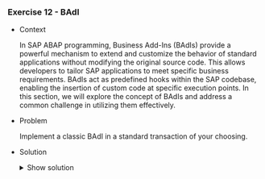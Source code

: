 ### Exercise 12 - BAdI

- Context

    In SAP ABAP programming, Business Add-Ins (BAdIs) provide a powerful mechanism to extend and customize the behavior of standard applications without modifying the original source code. This allows developers to tailor SAP applications to meet specific business requirements. BAdIs act as predefined hooks within the SAP codebase, enabling the insertion of custom code at specific execution points. In this section, we will explore the concept of BAdIs and address a common challenge in utilizing them effectively.

- Problem

    Implement a classic BAdI in a standard transaction of your choosing.

- Solution

    <details>
    <summary> Show solution </summary>

    The first step of implementing a BAdI is choosing a transaction that best fits the need for a BAdI.

    For our example, we will use the transaction **XK02**. This transaction is used to modify supplier data. We will use a BAdI to implement additional logic to this standard sap functionality.

    More specifically, we will make sure that when choosing to modify a vendor, we will run a few checks on the address to make sure it is coherent.

    The first step is to find the BAdI that best fits our needs. To do this, let's head over to the **SE24** transaction and find the **CL_EXITHANDLER**. This class will gives us a list of all the BAdIs that are called when executing a transaction.

    After displayuing the **CL_EXITHANDLER** class, lets display the **GET_INSTANCE** method
    
    ![Get_Instance](https://github.com/Fabeure/ABAP-Initiation/blob/main/Images/Get_Instance.png?raw=true)

    Lets add a breakpoint to the **CALL METHOD cl_exithandler=>get_class_name_by_interface** method call

    ![Break](https://github.com/Fabeure/ABAP-Initiation/blob/main/Images/Break.png?raw=true)

    Lets open the **XK02** transaction and see what happens 

    ![Exit_Name](https://github.com/Fabeure/ABAP-Initiation/blob/main/Images/Exit_Name.png?raw=true)

    double clicking on the **exit_name** variable will allow us to get a list of the BAdIs being called 

    ![Name](https://github.com/Fabeure/ABAP-Initiation/blob/main/Images/Name.png?raw=true)

    We can already see that we get a call for a BAdI named **BUPA_ADDR_CHECK**

    > **_NOTE:_**  Pressing F8 and executing the code further will give you the rest of the BAdIs that are called. Multiple different BAdIs are usually called in a single transaction.

    Now that we have the BAdI name, let's make sure this is the BAdI that actually has access to the values we want to modify.

    We can do this by heading over to the **SE18** transaction, entering the BAdI name and investigating what variables are passed

    ![BAdI](https://github.com/Fabeure/ABAP-Initiation/blob/main/Images/BAdI.png?raw=true)

    Heading over to the **Interface** tab and looking at the methods provided, we can find a handy method called **CHECK**

    ![Input](https://github.com/Fabeure/ABAP-Initiation/blob/main/Images/Input.png?raw=true)


    > **_NOTE:_**  Sometimes the interface names in a BAdI are not very descriptif of it's actual functionality, so to be certain of what a method in a BAdI does, you can double click on the interface name to see the input and output parameters of a particular method. These will give you a clear idea of what that method does.
    ![Parametres](https://github.com/Fabeure/ABAP-Initiation/blob/main/Images/Parametres.png?raw=true)


    Now that we have found the appropriate BAdI interface, we can add our custom implementation as follows

    ![Implement](https://github.com/Fabeure/ABAP-Initiation/blob/main/Images/Implement.png?raw=true)

    We can now choose the interface method we want to implement.

    ![Method](https://github.com/Fabeure/ABAP-Initiation/blob/main/Images/Method.png?raw=true)

    Double clicking on the method name will take us to the source code file of that method

    ![Code](https://github.com/Fabeure/ABAP-Initiation/blob/main/Images/Code.png?raw=true)

    We can now add our logic that will execute when saving any modifications to the address

    ```abap
    
    ```


    


    </details>

    

